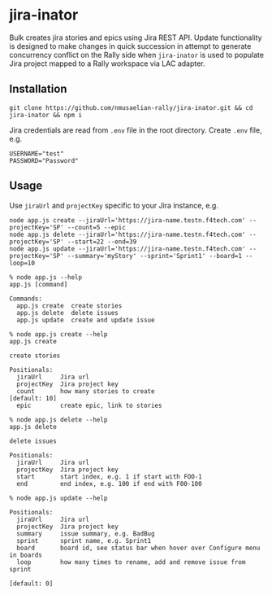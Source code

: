# jira-inator

Bulk creates jira stories and epics using Jira REST API.
Update functionality is designed to make changes in quick succession in attempt to generate concurrency conflict on the Rally side when `jira-inator` is used to populate Jira project mapped to a Rally workspace via LAC adapter.

## Installation

`git clone https://github.com/nmusaelian-rally/jira-inator.git && cd jira-inator && npm i`

Jira credentials are read from `.env` file in the root directory. Create `.env` file, e.g.
```
USERNAME="test"
PASSWORD="Password"
```

## Usage

Use `jiraUrl` and `projectKey` specific to your Jira instance, e.g.
```
node app.js create --jiraUrl='https://jira-name.testn.f4tech.com' --projectKey='SP' --count=5 --epic
node app.js delete --jiraUrl='https://jira-name.testn.f4tech.com' --projectKey='SP' --start=22 --end=39
node app.js update --jiraUrl='https://jira-name.testn.f4tech.com' --projectKey='SP' --summary='myStory' --sprint='Sprint1' --board=1 --loop=10
```
```
% node app.js --help
app.js [command]

Commands:
  app.js create  create stories
  app.js delete  delete issues
  app.js update  create and update issue

% node app.js create --help
app.js create

create stories

Positionals:
  jiraUrl     Jira url
  projectKey  Jira project key
  count       how many stories to create                           [default: 10]
  epic        create epic, link to stories

% node app.js delete --help
app.js delete

delete issues

Positionals:
  jiraUrl     Jira url
  projectKey  Jira project key
  start       start index, e.g. 1 if start with FOO-1
  end         end index, e.g. 100 if end with F00-100

% node app.js update --help

Positionals:
  jiraUrl     Jira url
  projectKey  Jira project key
  summary     issue summary, e.g. BadBug
  sprint      sprint name, e.g. Sprint1
  board       board id, see status bar when hover over Configure menu in boards
  loop        how many times to rename, add and remove issue from sprint
                                                                    [default: 0]

```